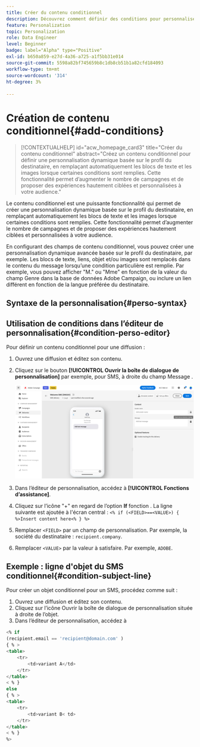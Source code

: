 ```yaml
---
title: Créer du contenu conditionnel
description: Découvrez comment définir des conditions pour personnaliser votre contenu dans l’interface utilisateur web d’Adobe Campaign
feature: Personalization
topic: Personalization
role: Data Engineer
level: Beginner
badge: label="Alpha" type="Positive"
exl-id: b650a859-e27d-4a36-a725-a1f5bb31e014
source-git-commit: 5598a82bf745659b8c1db8cb51b1a82cfd184093
workflow-type: tm+mt
source-wordcount: '314'
ht-degree: 3%

---
```


# Création de contenu conditionnel{#add-conditions}

>[!CONTEXTUALHELP]
>id="acw_homepage_card3"
>title="Créer du contenu conditionnel"
>abstract="Créez un contenu conditionnel pour définir une personnalisation dynamique basée sur le profil du destinataire, en remplaçant automatiquement les blocs de texte et les images lorsque certaines conditions sont remplies. Cette fonctionnalité permet d’augmenter le nombre de campagnes et de proposer des expériences hautement ciblées et personnalisées à votre audience."


Le contenu conditionnel est une puissante fonctionnalité qui permet de créer une personnalisation dynamique basée sur le profil du destinataire, en remplaçant automatiquement les blocs de texte et les images lorsque certaines conditions sont remplies. Cette fonctionnalité permet d’augmenter le nombre de campagnes et de proposer des expériences hautement ciblées et personnalisées à votre audience.

En configurant des champs de contenu conditionnel, vous pouvez créer une personnalisation dynamique avancée basée sur le profil du destinataire, par exemple. Les blocs de texte, liens, objet et/ou images sont remplacés dans le contenu du message lorsqu’une condition particulière est remplie. Par exemple, vous pouvez afficher &quot;M.&quot; ou &quot;Mme&quot; en fonction de la valeur du champ Genre dans la base de données Adobe Campaign, ou inclure un lien différent en fonction de la langue préférée du destinataire.

## Syntaxe de la personnalisation{#perso-syntax}



## Utilisation de conditions dans l’éditeur de personnalisation{#condition-perso-editor}

Pour définir un contenu conditionnel pour une diffusion :

1. Ouvrez une diffusion et éditez son contenu.
1. Cliquez sur le bouton **[!UICONTROL Ouvrir la boîte de dialogue de personnalisation]** par exemple, pour SMS, à droite du champ Message .

   ![](assets/open-perso-editor-sms.png)

1. Dans l’éditeur de personnalisation, accédez à **[!UICONTROL Fonctions d’assistance]**.
1. Cliquez sur l’icône &quot;+&quot; en regard de l’option **If** fonction . La ligne suivante est ajoutée à l&#39;écran central :
   `<% if (<FIELD>==<VALUE>) { %>Insert content here<% } %>`
1. Remplacer `<FIELD>` par un champ de personnalisation. Par exemple, la société du destinataire : `recipient.company`.
1. Remplacer `<VALUE>` par la valeur à satisfaire. Par exemple, `ADOBE`.




## Exemple : ligne d&#39;objet du SMS conditionnel{#condition-subject-line}

Pour créer un objet conditionnel pour un SMS, procédez comme suit :

1. Ouvrez une diffusion et éditez son contenu.
1. Cliquez sur l’icône Ouvrir la boîte de dialogue de personnalisation située à droite de l’objet.
1. Dans l’éditeur de personnalisation, accédez à


```sql
<% if 
(recipient.email == 'recipient@domain.com' ) 
{ % >
<table>
    <tr>
        <td>variant A</td>
    </tr>
</table>
< % } 
else 
{ % >
<table>
    <tr>
        <td>variant B< td>
    </tr>
</table>
< % } 
%>
```
